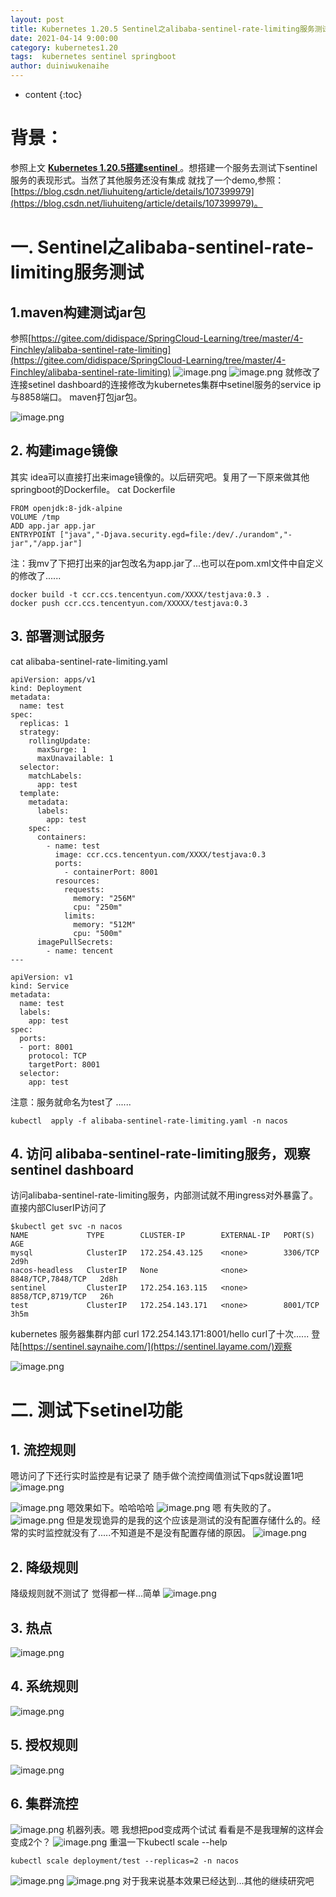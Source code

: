 ```yaml
---
layout: post
title: Kubernetes 1.20.5 Sentinel之alibaba-sentinel-rate-limiting服务测试
date: 2021-04-14 9:00:00
category: kubernetes1.20 
tags:  kubernetes sentinel springboot
author: duiniwukenaihe
---
```

* content
{:toc}
# 背景：
参照上文 [**Kubernetes 1.20.5搭建sentinel** ](https://www.yuque.com/duiniwukenaihe/ehb02i/gezxbh)。想搭建一个服务去测试下sentinel服务的表现形式。当然了其他服务还没有集成 就找了一个demo,参照：[https://blog.csdn.net/liuhuiteng/article/details/107399979](https://blog.csdn.net/liuhuiteng/article/details/107399979)。
# 一. Sentinel之alibaba-sentinel-rate-limiting服务测试
## 1.maven构建测试jar包


参照[https://gitee.com/didispace/SpringCloud-Learning/tree/master/4-Finchley/alibaba-sentinel-rate-limiting](https://gitee.com/didispace/SpringCloud-Learning/tree/master/4-Finchley/alibaba-sentinel-rate-limiting)
![image.png](https://cdn.nlark.com/yuque/0/2021/png/2505271/1618402185855-b4e736a7-cfc1-4183-9e5e-8648d62d2ba8.png#align=left&display=inline&height=345&margin=%5Bobject%20Object%5D&name=image.png&originHeight=690&originWidth=1303&size=104522&status=done&style=none&width=651.5)
![image.png](https://cdn.nlark.com/yuque/0/2021/png/2505271/1618402224677-438caecf-fcea-4bb3-9b37-93319fbf80b7.png#align=left&display=inline&height=337&margin=%5Bobject%20Object%5D&name=image.png&originHeight=674&originWidth=1588&size=80535&status=done&style=none&width=794)
就修改了连接setinel dashboard的连接修改为kubernetes集群中setinel服务的service ip与8858端口。
maven打包jar包。


![image.png](https://cdn.nlark.com/yuque/0/2021/png/2505271/1618402382586-019f5ca4-4c7e-47e9-9d69-07ae93d5c257.png#align=left&display=inline&height=342&margin=%5Bobject%20Object%5D&name=image.png&originHeight=683&originWidth=1912&size=143470&status=done&style=none&width=956)
## 2. 构建image镜像
其实 idea可以直接打出来image镜像的。以后研究吧。复用了一下原来做其他springboot的Dockerfile。
cat Dockerfile 
```
FROM openjdk:8-jdk-alpine
VOLUME /tmp
ADD app.jar app.jar
ENTRYPOINT ["java","-Djava.security.egd=file:/dev/./urandom","-jar","/app.jar"]

```
注：我mv了下把打出来的jar包改名为app.jar了...也可以在pom.xml文件中自定义的修改了......
```
docker build -t ccr.ccs.tencentyun.com/XXXX/testjava:0.3 .
docker push ccr.ccs.tencentyun.com/XXXXX/testjava:0.3 
```
## 3. 部署测试服务
cat alibaba-sentinel-rate-limiting.yaml
```
apiVersion: apps/v1
kind: Deployment
metadata:
  name: test
spec:
  replicas: 1
  strategy:
    rollingUpdate:
      maxSurge: 1
      maxUnavailable: 1
  selector:
    matchLabels:
      app: test
  template:
    metadata:
      labels:
        app: test
    spec:
      containers:
        - name: test
          image: ccr.ccs.tencentyun.com/XXXX/testjava:0.3
          ports:
            - containerPort: 8001
          resources:
            requests:
              memory: "256M"
              cpu: "250m"
            limits:
              memory: "512M"
              cpu: "500m" 
      imagePullSecrets:                                              
        - name: tencent
---

apiVersion: v1
kind: Service
metadata:
  name: test
  labels:
    app: test
spec:
  ports:
  - port: 8001
    protocol: TCP
    targetPort: 8001
  selector:
    app: test
```
注意：服务就命名为test了 ......
```
kubectl  apply -f alibaba-sentinel-rate-limiting.yaml -n nacos
```
## 4. 访问 alibaba-sentinel-rate-limiting服务，观察sentinel dashboard
访问alibaba-sentinel-rate-limiting服务，内部测试就不用ingress对外暴露了。直接内部CluserIP访问了
```
$kubectl get svc -n nacos
NAME             TYPE        CLUSTER-IP        EXTERNAL-IP   PORT(S)             AGE
mysql            ClusterIP   172.254.43.125    <none>        3306/TCP            2d9h
nacos-headless   ClusterIP   None              <none>        8848/TCP,7848/TCP   2d8h
sentinel         ClusterIP   172.254.163.115   <none>        8858/TCP,8719/TCP   26h
test             ClusterIP   172.254.143.171   <none>        8001/TCP            3h5m
```
kubernetes 服务器集群内部  curl 172.254.143.171:8001/hello  curl了十次......
登陆[https://sentinel.saynaihe.com/](https://sentinel.layame.com/)观察


![image.png](https://cdn.nlark.com/yuque/0/2021/png/2505271/1618403339597-5c42e19d-8230-4b45-bcac-957a082b7e4c.png#align=left&display=inline&height=390&margin=%5Bobject%20Object%5D&name=image.png&originHeight=779&originWidth=1721&size=186960&status=done&style=none&width=860.5)
# 二.  测试下setinel功能
## 1. 流控规则
嗯访问了下还行实时监控是有记录了
随手做个流控阈值测试下qps就设置1吧
![image.png](https://cdn.nlark.com/yuque/0/2021/png/2505271/1618403575398-aa43a071-f31f-42c2-b26b-94e0cd9301ec.png#align=left&display=inline&height=365&margin=%5Bobject%20Object%5D&name=image.png&originHeight=729&originWidth=1609&size=90549&status=done&style=none&width=804.5)


![image.png](https://cdn.nlark.com/yuque/0/2021/png/2505271/1618403380608-a4d47c6f-715a-45ac-ba2e-e36886cf3407.png#align=left&display=inline&height=387&margin=%5Bobject%20Object%5D&name=image.png&originHeight=774&originWidth=1607&size=81447&status=done&style=none&width=803.5)
嗯效果如下。哈哈哈哈
![image.png](https://cdn.nlark.com/yuque/0/2021/png/2505271/1618403512962-19de7b89-7eaf-4150-8f9b-82acbe5454a3.png#align=left&display=inline&height=88&margin=%5Bobject%20Object%5D&name=image.png&originHeight=175&originWidth=986&size=37201&status=done&style=none&width=493)
嗯 有失败的了。
![image.png](https://cdn.nlark.com/yuque/0/2021/png/2505271/1618403747461-aba20dd9-0882-411f-8c0e-9b2505e8bbdf.png#align=left&display=inline&height=337&margin=%5Bobject%20Object%5D&name=image.png&originHeight=674&originWidth=1586&size=96842&status=done&style=none&width=793)
但是发现诡异的是我的这个应该是测试的没有配置存储什么的。经常的实时监控就没有了.....不知道是不是没有配置存储的原因。
![image.png](https://cdn.nlark.com/yuque/0/2021/png/2505271/1618403761050-93eb3a4f-fa67-4a79-bc20-e2d2b9841866.png#align=left&display=inline&height=329&margin=%5Bobject%20Object%5D&name=image.png&originHeight=657&originWidth=1591&size=55104&status=done&style=none&width=795.5)
## 2. 降级规则
降级规则就不测试了 觉得都一样...简单
![image.png](https://cdn.nlark.com/yuque/0/2021/png/2505271/1618404059659-97bc1a5c-6ea0-413f-99ec-ea7cb4d83a10.png#align=left&display=inline&height=401&margin=%5Bobject%20Object%5D&name=image.png&originHeight=801&originWidth=1511&size=87148&status=done&style=none&width=755.5)
## 3. 热点
![image.png](https://cdn.nlark.com/yuque/0/2021/png/2505271/1618404139377-b871ef08-8494-43b2-a225-54d3c933ae79.png#align=left&display=inline&height=378&margin=%5Bobject%20Object%5D&name=image.png&originHeight=756&originWidth=1465&size=78857&status=done&style=none&width=732.5)
## 4. 系统规则
![image.png](https://cdn.nlark.com/yuque/0/2021/png/2505271/1618404158576-5f5f6a41-bbf7-415f-8c9f-010333ad0568.png#align=left&display=inline&height=394&margin=%5Bobject%20Object%5D&name=image.png&originHeight=788&originWidth=1493&size=72750&status=done&style=none&width=746.5)
## 5. 授权规则
![image.png](https://cdn.nlark.com/yuque/0/2021/png/2505271/1618404183828-ae73e037-a5e2-48ef-8153-a17c4eb8673a.png#align=left&display=inline&height=370&margin=%5Bobject%20Object%5D&name=image.png&originHeight=740&originWidth=1434&size=70339&status=done&style=none&width=717)
## 6. 集群流控
![image.png](https://cdn.nlark.com/yuque/0/2021/png/2505271/1618404206162-f85ae786-3673-4290-b6aa-fa730e295b92.png#align=left&display=inline&height=379&margin=%5Bobject%20Object%5D&name=image.png&originHeight=758&originWidth=1584&size=64746&status=done&style=none&width=792)
机器列表。嗯 我想把pod变成两个试试 看看是不是我理解的这样会变成2个？
![image.png](https://cdn.nlark.com/yuque/0/2021/png/2505271/1618404239372-6d9ebbdc-b4ac-4987-87b8-2de7d90c18cd.png#align=left&display=inline&height=349&margin=%5Bobject%20Object%5D&name=image.png&originHeight=697&originWidth=1583&size=62048&status=done&style=none&width=791.5)
重温一下kubectl scale --help
```
kubectl scale deployment/test --replicas=2 -n nacos
```
![image.png](https://cdn.nlark.com/yuque/0/2021/png/2505271/1618404376396-6bfd3725-18d5-4b73-8a4a-56eb3aa36c33.png#align=left&display=inline&height=128&margin=%5Bobject%20Object%5D&name=image.png&originHeight=256&originWidth=1165&size=32840&status=done&style=none&width=582.5)
![image.png](https://cdn.nlark.com/yuque/0/2021/png/2505271/1618404450384-9b0a529a-040a-4e59-9bc2-69adf6a8caf6.png#align=left&display=inline&height=398&margin=%5Bobject%20Object%5D&name=image.png&originHeight=795&originWidth=1843&size=187497&status=done&style=none&width=921.5)
对于我来说基本效果已经达到...其他的继续研究吧


